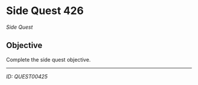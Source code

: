 # Side Quest 426

*Side Quest*

## Objective
Complete the side quest objective.

---
*ID: QUEST00425*